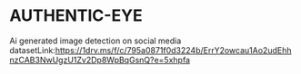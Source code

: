 # AUTHENTIC-EYE
Ai generated image detection on social media
datasetLink:https://1drv.ms/f/c/795a0871f0d3224b/ErrY2owcau1Ao2udEhhnzCAB3NwUgzU1Zv2Dp8WpBqGsnQ?e=5xhpfa

